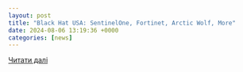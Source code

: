 ```yaml
---
layout: post
title: "Black Hat USA: SentinelOne, Fortinet, Arctic Wolf, More"
date: 2024-08-06 13:19:36 +0000
categories: [news]
---
```


[Читати далі](https://www.channelfutures.com/security/black-hat-usa-sentinelone-fortinet-arctic-wolf-more)
